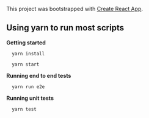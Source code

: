 This project was bootstrapped with [Create React App](https://github.com/facebookincubator/create-react-app).

## Using yarn to run most scripts

**Getting started**
```
  yarn install

  yarn start
```


**Running end to end tests**
```
  yarn run e2e
```

**Running unit tests**
```
  yarn test
```